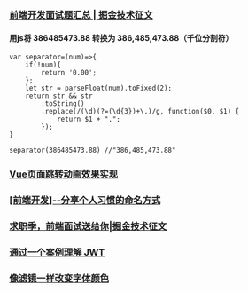### [前端开发面试题汇总 | 掘金技术征文](https://juejin.im/post/5ba6e77e6fb9a05d0b14359b)
#### 用js将 386485473.88 转换为 386,485,473.88（千位分割符）
```
var separator=(num)=>{
	if(!num){
		return '0.00';
	};
	let str = parseFloat(num).toFixed(2);
	return str && str
		.toString()
		.replace(/(\d)(?=(\d{3})+\.)/g, function($0, $1) {
			return $1 + ",";
		});
}

separator(386485473.88) //"386,485,473.88"
```
### [Vue页面跳转动画效果实现](https://juejin.im/post/5ba358a56fb9a05d2068401d)
### [[前端开发]--分享个人习惯的命名方式](https://juejin.im/post/5b6ad6b0e51d4519171766e2)
### [求职季，前端面试送给你|掘金技术征文](https://juejin.im/post/5ba4584df265da0ab719a93d)
### [通过一个案例理解 JWT](https://juejin.im/post/5ba37c50e51d450e664b3fc3)
### [像滤镜一样改变字体颜色](https://juejin.im/post/5ba27b25e51d450e4b1bf4ba)
